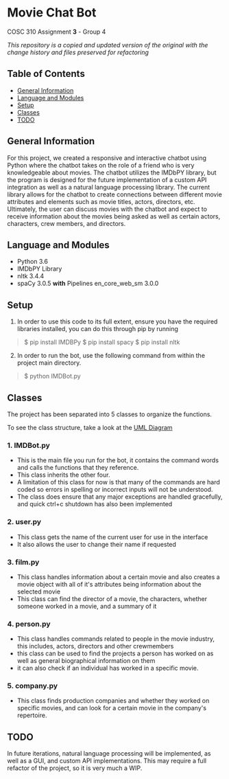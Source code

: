 # **Movie Chat Bot**

COSC 310 Assignment **3** - Group 4

*This repository is a copied and updated version of the original with the change history and files preserved for refactoring*

## Table of Contents
* [General Information](#general-information)
* [Language and Modules](#language-and-modules)
* [Setup](#setup)
* [Classes](#classes)
* [TODO](#todo)


## General Information

For this project, we created a responsive and interactive chatbot using Python where the chatbot takes on the role of a friend who is very knowledgeable about movies. The chatbot utilizes the IMDbPY library, but the program is designed for the future implementation of a custom API integration as well as a natural language processing library. The current library allows for the chatbot to create connections between different movie attributes and elements such as movie titles, actors, directors, etc. Ultimately, the user can discuss movies with the chatbot and expect to receive information about the movies being asked as well as certain actors, characters, crew members, and directors.

## Language and Modules

- Python 3.6
- IMDbPY Library
- nltk 3.4.4
- spaCy 3.0.5 **with** Pipelines en_core_web_sm 3.0.0


## Setup

1. In order to use this code to its full extent, ensure you have the required libraries installed, you can do this through pip by running

> $ pip install IMDBPy
> $ pip install spacy
> $ pip install nltk

2. In order to run the bot, use the following command from within the project main directory.

> $ python IMDBot.py


## Classes

The project has been separated into 5 classes to organize the functions. 

To see the class structure, take a look at the [UML Diagram](https://lucid.app/publicSegments/view/aebe824d-31ce-4685-9720-e142ce18f0fb/image.pdf)

### 1. IMDBot.py

 - This is the main file you run for the bot, it contains the command words and calls the functions that they reference.
 - This class inherits the other four.
 - A limitation of this class for now is that many of the commands are hard coded so errors in spelling or incorrect inputs will not be understood.
 - The class does ensure that any major exceptions are handled gracefully, and quick ctrl+c shutdown has also been implemented

### 2. user.py

- This class gets the name of the current user for use in the interface
- It also allows the user to change their name if requested

### 3. film.py

- This class handles information about a certain movie and also creates a movie object with all of it's attributes being information about the selected movie
- This class can find the director of a movie, the characters, whether someone  worked in a movie, and a summary of it

### 4. person.py

- This class handles commands related to people in the movie industry, this includes, actors, directors and other crewmembers
- this class can be used to find the projects a person has worked on as well as general biographical information on them
- it can also check if an individual has worked in a specific movie.

### 5. company.py

- This class finds production companies and whether they worked on specific movies, and can look for a certain movie in the company's repertoire.


## TODO

In future iterations, natural language processing will be implemented, as well as a GUI, and custom API implementations.
This may require a full refactor of the project, so it is very much a WIP.
